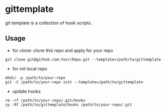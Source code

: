 # gittemplate

git template is a collection of hook scripts.

## Usage

 + for clone: clone this repo and apply for your repo
```shell
git clone git@github.com:Your/Repo.git --template=/path/to/gittemplate
```

 + for init local repo
```shell
mkdir -p /path/to/your-repo
git -C /path/to/your-repo init --template=/path/to/gittemplate
```

 + update hooks
```shell
rm -rf /path/to/your-repo/.git/hooks
cp -Rf /path/to/gittemplate/hooks /path/to/your-repo/.git
```

